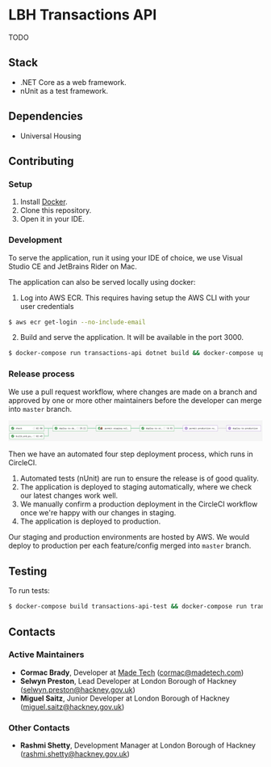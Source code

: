 # LBH Transactions API

TODO

## Stack

- .NET Core as a web framework.
- nUnit as a test framework.

## Dependencies

- Universal Housing

## Contributing

### Setup

1. Install [Docker][docker-download].
2. Clone this repository.
3. Open it in your IDE.

### Development

To serve the application, run it using your IDE of choice, we use Visual Studio CE and JetBrains Rider on Mac. 

The application can also be served locally using docker:
1. Log into AWS ECR. This requires having setup the AWS CLI with your user credentials 
```sh
$ aws ecr get-login --no-include-email
```
2. Build and serve the application. It will be available in the port 3000.
```sh
$ docker-compose run transactions-api dotnet build && docker-compose up transactions-api
```

### Release process

We use a pull request workflow, where changes are made on a branch and approved by one or more other maintainers before the developer can merge into `master` branch.

![Circle CI Workflow Example](docs/circle_ci_workflow.png)

Then we have an automated four step deployment process, which runs in CircleCI.

1. Automated tests (nUnit) are run to ensure the release is of good quality.
2. The application is deployed to staging automatically, where we check our latest changes work well.
3. We manually confirm a production deployment in the CircleCI workflow once we're happy with our changes in staging.
4. The application is deployed to production.

Our staging and production environments are hosted by AWS. We would deploy to production per each feature/config merged into  `master`  branch.

## Testing

To run tests:
```sh
$ docker-compose build transactions-api-test && docker-compose run transactions-api-test
```

## Contacts

### Active Maintainers

- **Cormac Brady**, Developer at [Made Tech][made-tech] (cormac@madetech.com)
- **Selwyn Preston**, Lead Developer at London Borough of Hackney (selwyn.preston@hackney.gov.uk)
- **Miguel Saitz**, Junior Developer at London Borough of Hackney (miguel.saitz@hackney.gov.uk)

### Other Contacts

- **Rashmi Shetty**, Development Manager at London Borough of Hackney (rashmi.shetty@hackney.gov.uk)

[docker-download]: https://www.docker.com/products/docker-desktop
[universal-housing-simulator]: https://github.com/LBHackney-IT/lbh-universal-housing-simulator
[made-tech]: https://madetech.com/

